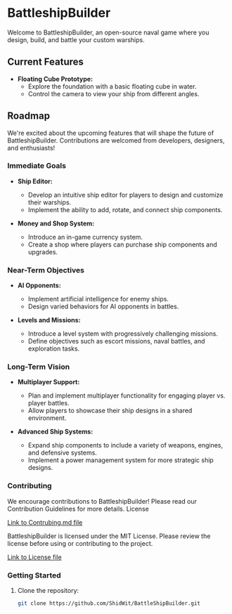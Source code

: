 # BattleshipBuilder

Welcome to BattleshipBuilder, an open-source naval game where you design, build, and battle your custom warships.

## Current Features

- **Floating Cube Prototype:**
  - Explore the foundation with a basic floating cube in water.
  - Control the camera to view your ship from different angles.

## Roadmap

We're excited about the upcoming features that will shape the future of BattleshipBuilder. Contributions are welcomed from developers, designers, and enthusiasts!

### Immediate Goals

- **Ship Editor:**
  - Develop an intuitive ship editor for players to design and customize their warships.
  - Implement the ability to add, rotate, and connect ship components.

- **Money and Shop System:**
  - Introduce an in-game currency system.
  - Create a shop where players can purchase ship components and upgrades.

### Near-Term Objectives

- **AI Opponents:**
  - Implement artificial intelligence for enemy ships.
  - Design varied behaviors for AI opponents in battles.

- **Levels and Missions:**
  - Introduce a level system with progressively challenging missions.
  - Define objectives such as escort missions, naval battles, and exploration tasks.

### Long-Term Vision

- **Multiplayer Support:**
  - Plan and implement multiplayer functionality for engaging player vs. player battles.
  - Allow players to showcase their ship designs in a shared environment.

- **Advanced Ship Systems:**
  - Expand ship components to include a variety of weapons, engines, and defensive systems.
  - Implement a power management system for more strategic ship designs.

### Contributing

We encourage contributions to BattleshipBuilder! Please read our Contribution Guidelines for more details.
License

[Link to Contrubing.md file](https://github.com/ShidWit/BattleShipBuilder/edit/main/CONTRIBUTING.md)

BattleshipBuilder is licensed under the MIT License. Please review the license before using or contributing to the project.

[Link to License file](https://github.com/ShidWit/BattleShipBuilder/blob/main/LICENSE)

### Getting Started

1. Clone the repository:
   ```bash
   git clone https://github.com/ShidWit/BattleShipBuilder.git
